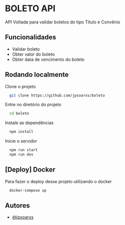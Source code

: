 
# BOLETO API

API Voltada para validar boletos do tipo Titulo e Convênio

## Funcionalidades

- Validar boleto
- Obter valor do boleto
- Obter data de vencimento do boleto

## Rodando localmente

Clone o projeto

```bash
  git clone https://github.com/jpsoarxs/boleto
```

Entre no diretório do projeto

```bash
  cd boleto
```

Instale as dependências

```bash
  npm install
```

Inicie o servidor

```bash
  npm run start
  npm run dev
```

## [Deploy] Docker

Para fazer o deploy desse projeto utilizando o docker

```bash
  docker-compose up
```


## Autores

- [@jpsoarxs](https://www.github.com/jpsoarxs)

